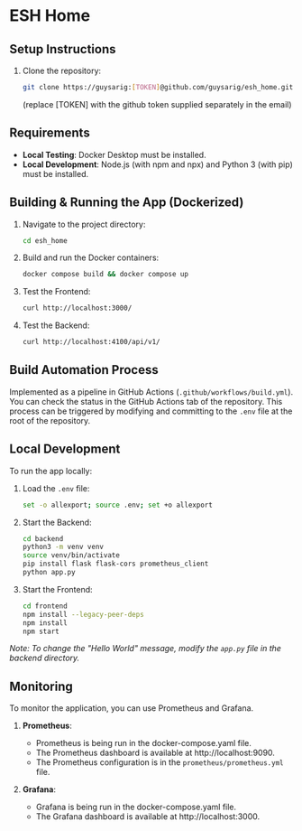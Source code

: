 # ESH Home

## Setup Instructions

1. Clone the repository:
   ```bash
   git clone https://guysarig:[TOKEN]@github.com/guysarig/esh_home.git
   ```
   (replace [TOKEN] with the github token supplied separately in the email)

## Requirements

- **Local Testing**: Docker Desktop must be installed.
- **Local Development**: Node.js (with npm and npx) and Python 3 (with pip) must be installed.

## Building & Running the App (Dockerized)

1. Navigate to the project directory:
   ```bash
   cd esh_home
   ```
2. Build and run the Docker containers:
   ```bash
   docker compose build && docker compose up
   ```
3. Test the Frontend:
   ```bash
   curl http://localhost:3000/
   ```
4. Test the Backend:
   ```bash
   curl http://localhost:4100/api/v1/
   ```

## Build Automation Process

Implemented as a pipeline in GitHub Actions (`.github/workflows/build.yml`). You can check the status in the GitHub Actions tab of the repository. This process can be triggered by modifying and committing to the `.env` file at the root of the repository.

## Local Development

To run the app locally:

1. Load the `.env` file:
   ```bash
   set -o allexport; source .env; set +o allexport
   ```
2. Start the Backend:
   ```bash
   cd backend
   python3 -m venv venv
   source venv/bin/activate
   pip install flask flask-cors prometheus_client
   python app.py
   ```
3. Start the Frontend:
   ```bash
   cd frontend
   npm install --legacy-peer-deps
   npm install
   npm start
   ```

*Note: To change the "Hello World" message, modify the `app.py` file in the backend directory.*

## Monitoring

To monitor the application, you can use Prometheus and Grafana.

1. **Prometheus**: 
   - Prometheus is being run in the docker-compose.yaml file.
   - The Prometheus dashboard is available at http://localhost:9090.
   - The Prometheus configuration is in the `prometheus/prometheus.yml` file.


2. **Grafana**:
   - Grafana is being run in the docker-compose.yaml file.
   - The Grafana dashboard is available at http://localhost:3000.